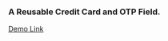 ### A Reusable Credit Card and OTP Field.

[Demo Link](https://navnish09.github.io/creditCardField/)
